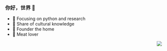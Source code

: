 

### 你好，世界 👋

- :orange_book: Focusing on python and research
- :hammer: Share of cultural knowledge
- :ram: Founder the home
- :meat_on_bone: Meat lover


<img align="right" src="https://github-readme-stats.vercel.app/api?username=haoqiyung&show_icons=true&theme=radical" />


